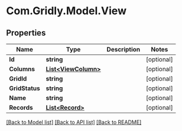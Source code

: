 # Com.Gridly.Model.View

## Properties

Name | Type | Description | Notes
------------ | ------------- | ------------- | -------------
**Id** | **string** |  | [optional] 
**Columns** | [**List&lt;ViewColumn&gt;**](ViewColumn.md) |  | [optional] 
**GridId** | **string** |  | [optional] 
**GridStatus** | **string** |  | [optional] 
**Name** | **string** |  | [optional] 
**Records** | [**List&lt;Record&gt;**](Record.md) |  | [optional] 

[[Back to Model list]](../README.md#documentation-for-models) [[Back to API list]](../README.md#documentation-for-api-endpoints) [[Back to README]](../README.md)

